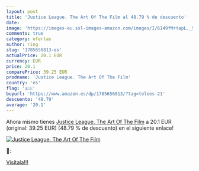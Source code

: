 ```yaml
---
layout: post
title: 'Justice League. The Art Of The Film al 48.79 % de descuento'
date: 
image: 'https://images-eu.ssl-images-amazon.com/images/I/6149fMrYapL._SL200_.jpg'
comments: true
category: ofertas
author: ring
slug: '1785656813-es'
actualPrice: 20.1 EUR
currency: EUR
price: 20.1
comparePrice: 39.25 EUR
prodname: 'Justice League. The Art Of The Film'
country: 'es'
flag: '🇪🇸'
buyurl: 'https://www.amazon.es/dp/1785656813/?tag=tolees-21'
descuento: '48.79'
average: '20.1'
---
```


Ahora mismo tienes [Justice League. The Art Of The Film](https://www.amazon.es/dp/1785656813/?tag=tolees-21) a 20.1 EUR (original: 39.25 EUR) (48.79 %  de descuento) en el siguiente enlace!

[![Justice League. The Art Of The Film](https://images-eu.ssl-images-amazon.com/images/I/6149fMrYapL._SL200_.jpg)](https://www.amazon.es/dp/1785656813/?tag=tolees-21)

🔎:


[Visítala!!!](https://www.amazon.es/dp/1785656813/?tag=tolees-21)
